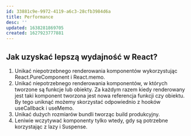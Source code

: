 ```yaml
---
id: 33881c9e-9972-4119-a6c3-28cfb3984d6a
title: Performance
desc: ''
updated: 1638281869705
created: 1627923777881
---
```


## Jak uzyskać lepszą wydajność w React?

1. Unikać niepotrzebnego renderowania komponentów wykorzystując React.PureComponent i React.memo.
2. Unikać niepotrzebnego renderowania komponentów, w których tworzone są funkcje lub obiekty. Za każdym razem kiedy renderowany jest taki komponent tworzona jest nowa referencja funkcji czy obiektu. By tego uniknąć możemy skorzystać odpowiednio z hooków useCallback i useMemo.
3. Unikać dużych rozmiarów bundli tworząc build produkcyjny.
4. Leniwie wczytywać komponenty tylko wtedy, gdy są potrzebne korzystając z lazy i Suspense.